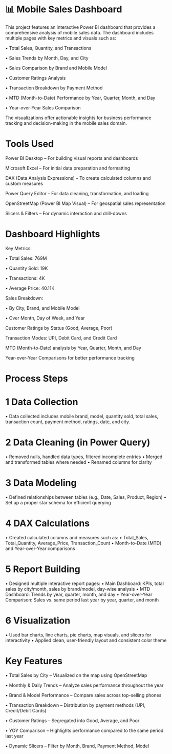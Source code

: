  # 📊 Mobile Sales Dashboard 
This project features an interactive Power BI dashboard that provides a comprehensive analysis of mobile sales data. The dashboard includes multiple pages with key metrics and visuals such as:

•	Total Sales, Quantity, and Transactions

•	Sales Trends by Month, Day, and City

•	Sales Comparison by Brand and Mobile Model

•	Customer Ratings Analysis

•	Transaction Breakdown by Payment Method

•	MTD (Month-to-Date) Performance by Year, Quarter, Month, and Day

•	Year-over-Year Sales Comparison


The visualizations offer actionable insights for business performance tracking and decision-making in the mobile sales domain.
# Tools Used
Power BI Desktop – For building visual reports and dashboards

Microsoft Excel – For initial data preparation and formatting

DAX (Data Analysis Expressions) – To create calculated columns and custom measures

Power Query Editor – For data cleaning, transformation, and loading

OpenStreetMap (Power BI Map Visual) – For geospatial sales representation

Slicers & Filters – For dynamic interaction and drill-downs
# Dashboard Highlights
  Key Metrics:

•	Total Sales: 769M

•	Quantity Sold: 19K

•	Transactions: 4K

•	Average Price: 40.11K

  Sales Breakdown:

•	By City, Brand, and Mobile Model

•	Over Month, Day of Week, and Year

  Customer Ratings by Status (Good, Average, Poor)

  Transaction Modes: UPI, Debit Card, and Credit Card

  MTD (Month-to-Date) analysis by Year, Quarter, Month, and Day

  Year-over-Year Comparisons for better performance tracking


# Process Steps
# 1 Data Collection
•	Data collected includes mobile brand, model, quantity sold, total sales, transaction count, payment method, ratings, date, and city.
# 2 Data Cleaning (in Power Query)
•	Removed nulls, handled data types, filtered incomplete entries
•	Merged and transformed tables where needed
•	Renamed columns for clarity
# 3 Data Modeling
•	Defined relationships between tables (e.g., Date, Sales, Product, Region)
•	Set up a proper star schema for efficient querying
# 4 DAX Calculations
•	Created calculated columns and measures such as:
•	Total_Sales, Total_Quantity, Average_Price, Transaction_Count
•	Month-to-Date (MTD) and Year-over-Year comparisons
# 5 Report Building
•	Designed multiple interactive report pages:
•	Main Dashboard: KPIs, total sales by city/month, sales by brand/model, day-wise analysis
•	MTD Dashboard: Trends by year, quarter, month, and day
•	Year-over-Year Comparison: Sales vs. same period last year by year, quarter, and month
# 6 Visualization
•	Used bar charts, line charts, pie charts, map visuals, and slicers for interactivity
•	Applied clean, user-friendly layout and consistent color theme
# Key Features
•	Total Sales by City – Visualized on the map using OpenStreetMap

•	Monthly & Daily Trends – Analyze sales performance throughout the year

•	Brand & Model Performance – Compare sales across top-selling phones

•	Transaction Breakdown – Distribution by payment methods (UPI, Credit/Debit Cards)

•	Customer Ratings – Segregated into Good, Average, and Poor

•	YOY Comparison – Highlights performance compared to the same period last year

•	Dynamic Slicers – Filter by Month, Brand, Payment Method, Model





